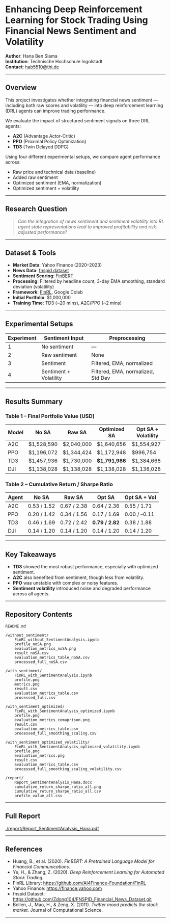 # Enhancing Deep Reinforcement Learning for Stock Trading Using Financial News Sentiment and Volatility

**Author**: Hana Ben Slama  
**Institution**: Technische Hochschule Ingolstadt  
**Contact**: hab5510@thi.de  

---

## Overview

This project investigates whether integrating financial news sentiment — including both raw scores and volatility — into deep reinforcement learning (DRL) agents can improve trading performance.

We evaluate the impact of structured sentiment signals on three DRL agents:
- **A2C** (Advantage Actor-Critic)
- **PPO** (Proximal Policy Optimization)
- **TD3** (Twin Delayed DDPG)

Using four different experimental setups, we compare agent performance across:
- Raw price and technical data (baseline)
- Added raw sentiment
- Optimized sentiment (EMA, normalization)
- Optimized sentiment + volatility

---

## Research Question

> *Can the integration of news sentiment and sentiment volatility into RL agent state representations lead to improved profitability and risk-adjusted performance?*

---

## Dataset & Tools

- **Market Data**: Yahoo Finance (2020–2023)
- **News Data**: [fnspid dataset](https://github.com/Zdong104/FNSPID_Financial_News_Dataset.git)
- **Sentiment Scoring**: [FinBERT](https://arxiv.org/abs/2006.08097)
- **Processing**: Filtered by headline count, 3-day EMA smoothing, standard deviation (volatility)
- **Framework**: [FinRL](https://github.com/AI4Finance-Foundation/FinRL), Google Colab
- **Initial Portfolio**: $1,000,000  
- **Training Time**: TD3 (~20 mins), A2C/PPO (~2 mins)

---

## Experimental Setups

| Experiment | Sentiment Input | Preprocessing |
|-----------|------------------|---------------|
| 1         | No sentiment   | —             |
| 2         | Raw sentiment  | None          |
| 3         | Sentiment      | Filtered, EMA, normalized |
| 4         | Sentiment + Volatility | Filtered, EMA, normalized, Std Dev |

---

## Results Summary

### Table 1 – Final Portfolio Value (USD)

| Model | No SA | Raw SA | Optimized SA | Opt SA + Volatility |
|-------|-------|--------|--------------|----------------------|
| A2C   | $1,528,590 | $2,040,000 | $1,640,656 | $1,554,927 |
| PPO   | $1,196,072 | $1,344,424 | $1,172,948 | $996,754 |
| TD3   | $1,457,936 | $1,730,000 | **$1,791,986** | $1,384,668 |
| DJI   | $1,138,028 | $1,138,028 | $1,138,028 | $1,138,028 |

### Table 2 – Cumulative Return / Sharpe Ratio

| Agent | No SA | Raw SA | Opt SA | Opt SA + Vol |
|-------|-------|--------|--------|--------------|
| A2C   | 0.53 / 1.52 | 0.67 / 2.38 | 0.64 / 2.36 | 0.55 / 1.71 |
| PPO   | 0.20 / 1.42 | 0.34 / 1.56 | 0.17 / 1.69 | 0.00 / –0.11 |
| TD3   | 0.46 / 1.69 | 0.72 / 2.42 | **0.79 / 2.82** | 0.38 / 1.88 |
| DJI   | 0.14 / 1.20 | 0.14 / 1.20 | 0.14 / 1.20 | 0.14 / 1.20 |

---

## Key Takeaways

- **TD3** showed the most robust performance, especially with optimized sentiment.
- **A2C** also benefited from sentiment, though less from volatility.
- **PPO** was unstable with complex or noisy features.
- **Sentiment volatility** introduced noise and degraded performance across all agents.

---

## Repository Contents


```
README.md

/without_sentiment/
    FinRL_without_SentimentAnalysis.ipynb  
    profile_noSA.png  
    evaluation_metrics_noSA.png  
    result_noSA.csv  
    evaluation_metrics_table_noSA.csv  
    processed_full_noSA.csv  

/with_sentiment/
    FinRL_with_SentimentAnalysis.ipynb  
    profile.png  
    metrics.png  
    result.csv  
    evaluation_metrics_table.csv  
    processed_full.csv  

/with_sentiment_optimized/
    FinRL_with_SentimentAnalysis_optimized.ipynb  
    profile.png  
    evaluation_metrics_comaprison.png  
    result.csv  
    evaluation_metrics_table.csv  
    processed_full_smoothing_scaling.csv  

/with_sentiment_optimized_volatility/
    FinRL_with_SentimentAnalysis_optimized_volatility.ipynb  
    profile.png  
    evaluation_metrics.png  
    result.csv  
    evaluation_metrics_table.csv  
    processed_full_smoothing_scaling_volatility.csv  

/report/
    Report_SentimentAnalysis_Hana.docx  
    cumulative_return_sharpe_ratio_all.png  
    cumulative_return_sharpe_ratio_all.csv  
    profile_value_all.csv  
```

---

## Full Report

  [./report/Report_SentimentAnalysis_Hana.pdf](./report/Report_SentimentAnalysis_Hana.pdf)

---

## References

- Huang, B., et al. (2020). *FinBERT: A Pretrained Language Model for Financial Communications.*
- Ye, H., & Zhang, Z. (2020). *Deep Reinforcement Learning for Automated Stock Trading.*
- FinRL Library: https://github.com/AI4Finance-Foundation/FinRL  
- Yahoo Finance: https://finance.yahoo.com  
- fnspid Dataset: https://github.com/Zdong104/FNSPID_Financial_News_Dataset.git  
- Bollen, J., Mao, H., & Zeng, X. (2011). *Twitter mood predicts the stock market.* Journal of Computational Science.

---

